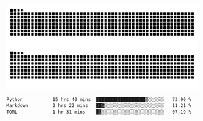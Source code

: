 ![Snake Animation](https://raw.githubusercontent.com/tomhea/tomhea/output/github-contribution-grid-snake-dark.svg#gh-dark-mode-only)
![Snake Animation](https://raw.githubusercontent.com/tomhea/tomhea/output/github-contribution-grid-snake.svg#gh-light-mode-only)

<p></p>

<!--START_SECTION:waka-->

```txt
Python           15 hrs 40 mins  ██████████████████▒░░░░░░   73.90 %
Markdown         2 hrs 22 mins   ██▓░░░░░░░░░░░░░░░░░░░░░░   11.21 %
TOML             1 hr 31 mins    █▓░░░░░░░░░░░░░░░░░░░░░░░   07.19 %
```

<!--END_SECTION:waka-->
